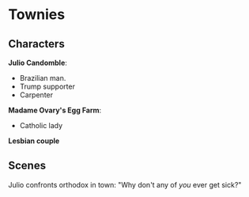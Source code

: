 <html>
<head>
<!--include head.txt -->
<title>
            Townies
</title>
</head>

<body>
<!--include logo.txt -->
<!--include menu.txt -->

# Townies

## Characters

**Julio Candomble**:

- Brazilian man.
- Trump supporter
- Carpenter

**Madame Ovary's Egg Farm**:

- Catholic lady

**Lesbian couple**

## Scenes

Julio confronts orthodox in town: "Why don't any of *you* ever get sick?"

</body>
</html>
